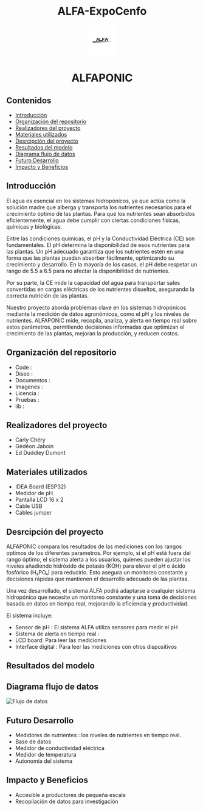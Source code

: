 <div align="center">
 
# ALFA-ExpoCenfo

<img src="https://github.com/ED-Alfa/ALFA-ExpoCenfo/blob/main/Im%C3%A1genes/Logo.png" alt="Project Screenshot" width="80" style="display:inline;"/>
 
# ALFAPONIC 

</div>

## Contenidos
- [Introducción](#Introducción)
- [Organización del repositorio](Organización-del-repositorio)
- [Realizadores del proyecto](Realizadores-del-proyecto)
- [Materiales utilizados](Materiales-utilizados)
- [Desrcipción del proyecto](#Desrcipción-del-proyecto)
- [Resultados del modelo](Resultados-del-modelo)
- [Diagrama flujo de datos](Diagrama-flujo-de-datos)
- [Futuro Desarrollo](#Futuro-Desarrollo)
- [Impacto y Beneficios](#Impacto-y-Beneficios)


## Introducción

El agua es esencial en los sistemas hidropónicos, ya que actúa como la solución madre que alberga y transporta los nutrientes necesarios para el crecimiento óptimo de las plantas. Para que los nutrientes sean absorbidos eficientemente, el agua debe cumplir con ciertas condiciones físicas, químicas y biológicas. 

Entre las condiciones químicas, el pH y la Conductividad Eléctrica (CE) son fundamentales. El pH determina la disponibilidad de esos nutrientes para las plantas. Un pH adecuado garantiza que los nutrientes estén en una forma que las plantas puedan absorber fácilmente, optimizando su crecimiento y desarrollo. En la mayoría de los casos, el pH debe respetar un rango de 5.5 a 6.5 para no afectar la disponibilidad de nutrientes. 

Por su parte, la CE mide la capacidad del agua para transportar sales convertidas en cargas eléctricas de los nutrientes disueltos, asegurando la correcta nutrición de las plantas. 

Nuestro proyecto aborda problemas clave en los sistemas hidropónicos mediante la medición de datos agronómicos, como el pH y los niveles de nutrientes. ALFAPONIC mide, recopila, analiza, y alerta en tiempo real sobre estos parámetros, permitiendo decisiones informadas que optimizan el crecimiento de las plantas, mejoran la producción, y reducen costos. 


## Organización del repositorio
- Code : 
- Diseo :
- Documentos :
- Imagenes :
- Licencia :
- Pruebas :
- lib :

## Realizadores del proyecto
- Carly Chéry
- Gédéon Jaboin
- Ed Duddley Dumont
  
## Materiales utilizados
- IDEA Board (ESP32)
- Medidor de pH
- Pantalla LCD 16 x 2 
- Cable USB
- Cables jumper

## Desrcipción del proyecto

ALFAPONIC compara los resultados de las mediciones con los rangos optimos de los diferentes parametros. Por ejemplo, si el pH está fuera del rango óptimo, el sistema alerta a los usuarios, quienes pueden ajustar los niveles añadiendo hidróxido de potasio (KOH) para elevar el pH o ácido fosfórico (H₃PO₄) para reducirlo. Esto asegura un monitoreo constante y decisiones rápidas que mantienen el desarrollo adecuado de las plantas. 

Una vez desarrollado, el sistema ALFA podrá adaptarse a cualquier sistema hidropónico que necesite un monitoreo constante y una toma de decisiones basada en datos en tiempo real, mejorando la eficiencia y productividad. 

El sistema incluye:
- Sensor de pH : El sistema ALFA utiliza sensores para medir el pH 
- Sistema de alerta en tiempo real :
- LCD board: Para leer las mediciones
- Interface digital : Para leer las mediciones con otros dispositivos

## Resultados del modelo

## Diagrama flujo de datos


![Flujo de datos](https://github.com/ED-Alfa/ALFA-ExpoCenfo/blob/main/Im%C3%A1genes/Flujo%20de%20datos%20ALFAPONICS.png)



## Futuro Desarrollo

- Medidores de nutrientes : los niveles de nutrientes en tiempo real.
- Base de datos
- Medidor de conductividad eléctrica
- Medidor de temperatura
- Autonomía del sistema

## Impacto y Beneficios

- Accesible a productores de pequeña escala
- Recopilación de datos para investigación




